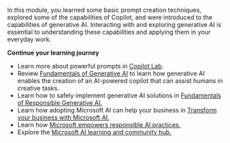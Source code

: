 In this module, you learned some basic prompt creation techniques, explored some of the capabilities of Copilot, and were introduced to the capabilities of generative AI. Interacting with and exploring generative AI is essential to understanding these capabilities and applying them in your everyday work.

**Continue your learning journey**

- Learn more about powerful prompts in [Copilot Lab](https://copilot.cloud.microsoft/prompts).
- Review [Fundamentals of Generative AI](/training/modules/fundamentals-generative-ai) to learn how generative AI enables the creation of an AI-powered copilot that can assist humans in creative tasks.
- Learn how to safely implement generative AI solutions in [Fundamentals of Responsible Generative AI.](/training/modules/responsible-generative-ai/)
- Learn how adopting Microsoft AI can help your business in [Transform your business with Microsoft AI.](/training/paths/transform-your-business-with-microsoft-ai/)
- Learn how [Microsoft empowers responsible AI practices.](https://www.microsoft.com/ai/responsible-ai)
- Explore the [Microsoft AI learning and community hub.](/ai/)